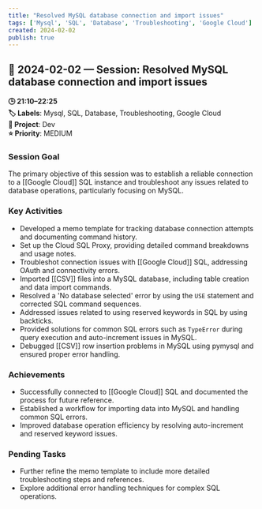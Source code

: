 ```yaml
---
title: "Resolved MySQL database connection and import issues"
tags: ['Mysql', 'SQL', 'Database', 'Troubleshooting', 'Google Cloud']
created: 2024-02-02
publish: true
---
```


## 📅 2024-02-02 — Session: Resolved MySQL database connection and import issues

**🕒 21:10–22:25**  
**🏷️ Labels**: Mysql, SQL, Database, Troubleshooting, Google Cloud  
**📂 Project**: Dev  
**⭐ Priority**: MEDIUM  


### Session Goal
The primary objective of this session was to establish a reliable connection to a [[Google Cloud]] SQL instance and troubleshoot any issues related to database operations, particularly focusing on MySQL.

### Key Activities
- Developed a memo template for tracking database connection attempts and documenting command history.
- Set up the Cloud SQL Proxy, providing detailed command breakdowns and usage notes.
- Troubleshot connection issues with [[Google Cloud]] SQL, addressing OAuth and connectivity errors.
- Imported [[CSV]] files into a MySQL database, including table creation and data import commands.
- Resolved a 'No database selected' error by using the `USE` statement and corrected SQL command sequences.
- Addressed issues related to using reserved keywords in SQL by using backticks.
- Provided solutions for common SQL errors such as `TypeError` during query execution and auto-increment issues in MySQL.
- Debugged [[CSV]] row insertion problems in MySQL using pymysql and ensured proper error handling.

### Achievements
- Successfully connected to [[Google Cloud]] SQL and documented the process for future reference.
- Established a workflow for importing data into MySQL and handling common SQL errors.
- Improved database operation efficiency by resolving auto-increment and reserved keyword issues.

### Pending Tasks
- Further refine the memo template to include more detailed troubleshooting steps and references.
- Explore additional error handling techniques for complex SQL operations.
